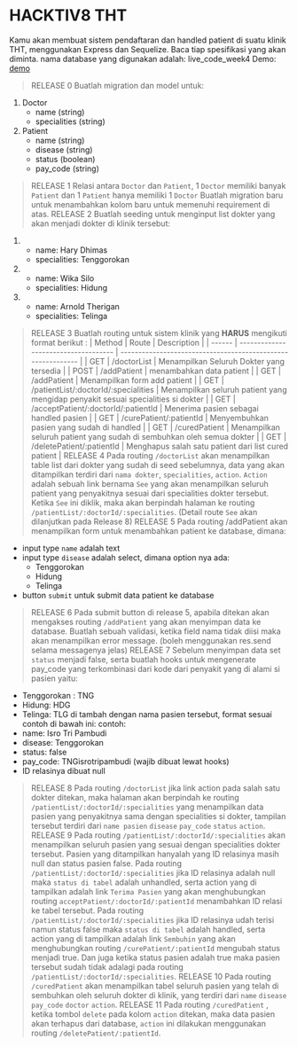 # HACKTIV8 THT
Kamu akan membuat sistem pendaftaran dan handled patient di suatu klinik THT, menggunakan Express dan Sequelize. Baca tiap spesifikasi yang akan diminta.
nama database yang digunakan adalah: live_code_week4
Demo: [demo](https://secret-fortress-61139.herokuapp.com/hospitals)
> RELEASE 0
Buatlah migration dan model untuk:
1. Doctor
   * name (string)
   * specialities (string)
2. Patient
   * name (string)
   * disease (string)
   * status (boolean)
   * pay_code (string)
> RELEASE 1
Relasi antara `Doctor` dan `Patient`, 1 `Doctor` memiliki banyak `Patient` dan 1 `Patient` hanya memiliki 1 `Doctor` 
Buatlah migration baru untuk menambahkan kolom baru untuk memenuhi requirement di atas.
> RELEASE 2
Buatlah seeding untuk menginput list dokter yang akan menjadi dokter di klinik tersebut:
1. * name: Hary Dhimas
   * specialities: Tenggorokan
2. * name: Wika Silo
   * specialities: Hidung
3. * name: Arnold Therigan
   * specialities: Telinga
> RELEASE 3
Buatlah routing untuk sistem klinik yang **HARUS**  mengikuti format berikut : 
| Method | Route                                | Description                                                  |
| ------ | ------------------------------------ | ------------------------------------------------------------ |
| GET    | /doctorList                          | Menampilkan Seluruh Dokter yang tersedia                     |
| POST   | /addPatient                          | menambahkan data patient                                     |
| GET    | /addPatient                          | Menampilkan form add patient                                 |
| GET    | /patientList/:doctorId/:specialities | Menampilkan seluruh patient yang mengidap penyakit sesuai specialities si dokter |
| GET    | /acceptPatient/:doctorId/:patientId  | Menerima pasien sebagai handled pasien                       |
| GET    | /curePatient/:patientId              | Menyembuhkan pasien yang sudah di handled                    |
| GET    | /curedPatient                        | Menampilkan seluruh patient yang sudah di sembuhkan oleh semua dokter |
| GET    | /deletePatient/:patientId            | Menghapus salah satu patient dari list cured patient         |
> RELEASE 4
Pada routing `/doctorList` akan menampilkan table list dari dokter yang sudah di seed sebelumnya, data yang akan ditampilkan terdiri dari `nama dokter`, `specialities`, `action`. `Action` adalah sebuah link bernama `See` yang akan menampilkan seluruh patient yang penyakitnya sesuai dari specialities dokter tersebut. Ketika `See` ini diklik, maka akan berpindah halaman ke routing `/patientList/:doctorId/:specialities`. (Detail route `See` akan dilanjutkan pada Release 8)
> RELEASE 5
Pada routing /addPatient akan menampilkan form untuk menambahkan patient ke database, dimana:
* input type `name` adalah text
* input type `disease` adalah select, dimana option nya ada: 
  * Tenggorokan
  * Hidung
  * Telinga
* button `submit` untuk submit data patient ke database 
> RELEASE 6
Pada submit button di release 5, apabila ditekan akan mengakses routing `/addPatient` yang akan menyimpan data ke database. Buatlah sebuah validasi, ketika field nama tidak diisi maka akan menampilkan error message. (boleh menggunakan res.send selama messagenya jelas)
> RELEASE 7
Sebelum menyimpan data set `status` menjadi false, serta buatlah hooks untuk mengenerate pay_code yang terkombinasi dari kode dari penyakit yang di alami si pasien yaitu:
* Tenggorokan : TNG
* Hidung: HDG
* Telinga: TLG
di tambah dengan nama pasien tersebut, format sesuai contoh di bawah ini:
contoh:
* name: Isro Tri Pambudi
* disease: Tenggorokan
* status: false
* pay_code: TNGisrotripambudi (wajib dibuat lewat hooks)
* ID relasinya dibuat null
> RELEASE 8
Pada routing `/doctorList` jika link action pada salah satu dokter ditekan, maka halaman akan berpindah ke routing `/patientList/:doctorId/:specialities` yang menampilkan data pasien yang penyakitnya sama dengan specialities si dokter, tampilan tersebut terdiri dari `name pasien` `disease` `pay_code` `status` `action`.
> RELEASE 9
Pada routing `/patientList/:doctorId/:specialities` akan menampilkan seluruh pasien yang sesuai dengan specialities dokter tersebut. Pasien yang ditampilkan hanyalah yang ID relasinya masih null dan status pasien false.
Pada routing `/patientList/:doctorId/:specialities` jika ID relasinya adalah null maka
`status di tabel` adalah unhandled, serta action yang di tampilkan adalah link `Terima Pasien` yang akan menghubungkan routing `acceptPatient/:doctorId/:patientId` menambahkan ID relasi ke tabel tersebut.
Pada routing `/patientList/:doctorId/:specialities` jika ID relasinya udah terisi namun status false maka `status di tabel` adalah handled, serta action yang di tampilkan adalah link `Sembuhin` yang akan menghubungkan routing `/curePatient/:patientId` mengubah status menjadi true.
Dan juga ketika status pasien adalah true maka pasien tersebut sudah tidak adalagi pada routing `/patientList/:doctorId/:specialities`.
> RELEASE 10
Pada routing `/curedPatient` akan menampilkan tabel seluruh pasien yang telah di sembuhkan oleh seluruh dokter di klinik, yang terdiri dari `name` `disease` `pay_code` `doctor` `action`.
> RELEASE 11
Pada routing `/curedPatient` , ketika tombol `delete` pada kolom `action` ditekan, maka data pasien akan terhapus dari database, `action` ini dilakukan menggunakan routing `/deletePatient/:patientId`.
